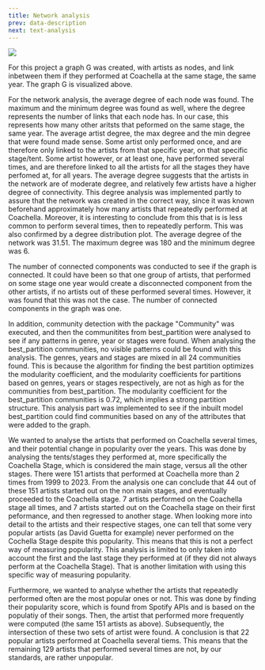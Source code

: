 ```yaml
---
title: Network analysis
prev: data-description
next: text-analysis
---
```


![](/images/Artist_graph.png)

For this project a graph G was created, with artists as nodes, and link inbetween them if they performed at Coachella at the same stage, the same year. The graph G is visualized above.  

For the network analysis, the average degree of each node was found. The maximum and the minimum degree was found as well, where the degree represents the number of links that each node has. In our case, this represents how many other aritsts that peformed on the same stage, the same year. The average artist degree, the max degree and the min degree that were found made sense. Some artist only performed once, and are therefore only linked to the artists from that specific year, on that specific stage/tent. Some artist however, or at least one, have performed several times, and are therefore linked to all the artists for all the stages they have perfomed at, for all years. The average degree suggests that the artists in the network are of moderate degree, and relatively few artists have a higher degree of connectivity. This degree analysis was implemented partly to assure that the network was created in the correct way, since it was known beforehand approximately how many artists that repeatedly performed at Coachella. Moreover, it is interesting to conclude from this that is is less common to perform several times, then to repeatedly perform. This was also confirmed by a degree distribution plot. The average degree of the network was 31.51. The maximum degree was 180 and the minimum degree was 6.

The number of connected components was conducted to see if the graph is connected. It could have been so that one group of artists, that performed on some stage one year would create a disconnected component from the other artists, if no artists out of these performed several times. However, it was found that this was not the case. The number of connected components in the graph was one. 

In addition, community detection with the package "Community" was executed, and then the communitites from best_partition were analysed to see if any patterns in genre, year or stages were found. When analysing the best_partition communities, no visible patterns could be found with this analysis. The genres, years and stages are mixed in all 24 communities found. This is because the algorithm for finding the best partition optimizes the modularity coefficient, and the modularity coefficients for partitions based on genres, years or stages respectively, are not as high as for the communities from best_partition. The modularity coefficient for the best_partition communities is 0.72, which implies a strong partition structure. This analysis part was implemented to see if the inbuilt model best_partition could find communities based on any of the attributes that were added to the graph. 

We wanted to analyse the artists that performed on Coachella several times, and their potential change in popularity over the years. This was done by analysing the tents/stages they performed at, more specifically the Coachella Stage, which is considered the main stage, versus all the other stages. There were 151 artists that performed at Coachella more than 2 times from 1999 to 2023. From the analysis one can conclude that 44 out of these 151 artists started out on the non main stages, and eventually proceeded to the Coachella stage. 7 artists performed on the Coachella stage all times, and 7 artists started out on the Coachella stage on their first peformance, and then regressed to another stage. When looking more into detail to the artists and their respective stages, one can tell that some very popular artists (as David Guetta for example) never performed on the Cochella Stage despite this popularity. This means that this is not a perfect way of measuring popularity. This analysis is limited to only taken into account the first and the last stage they performed at (if they did not always perform at the Coachella Stage). That is another limitation with using this specific way of measuring popularity. 

Furthermore, we wanted to analyse whether the artists that repeatedly performed often are the most popular ones or not. This was done by finding their popularity score, which is found from Spotify APIs and is based on the populatiy of their songs. Then, the artist that performed more frequently were computed (the same 151 artists as above). Subsequently, the intersection of these two sets of artist were found. A conclusion is that 22 popular artists performed at Coachella several tiems. This means that the remaining 129 artists that performed several times are not, by our standards, are rather unpopular. 

